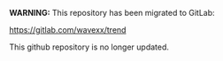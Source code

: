 **WARNING:** This repository has been migrated to GitLab:

https://gitlab.com/wavexx/trend

This github repository is no longer updated.
